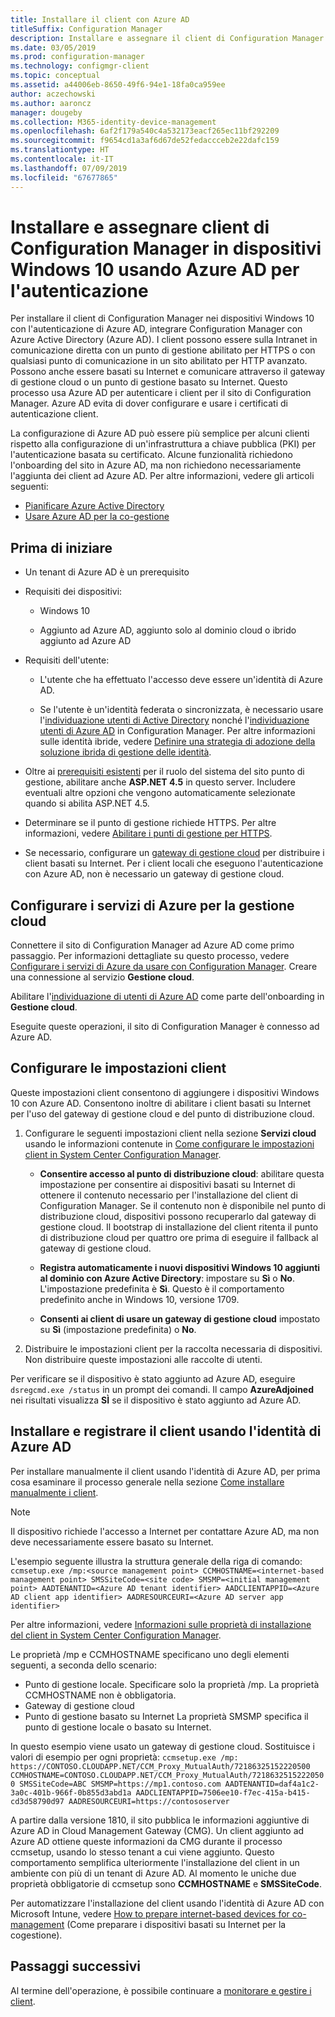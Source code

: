 ```yaml
---
title: Installare il client con Azure AD
titleSuffix: Configuration Manager
description: Installare e assegnare il client di Configuration Manager in dispositivi Windows 10 usando Azure Active Directory per l'autenticazione
ms.date: 03/05/2019
ms.prod: configuration-manager
ms.technology: configmgr-client
ms.topic: conceptual
ms.assetid: a44006eb-8650-49f6-94e1-18fa0ca959ee
author: aczechowski
ms.author: aaroncz
manager: dougeby
ms.collection: M365-identity-device-management
ms.openlocfilehash: 6af2f179a540c4a532173eacf265ec11bf292209
ms.sourcegitcommit: f9654cd1a3af6d67de52fedaccceb2e22dafc159
ms.translationtype: HT
ms.contentlocale: it-IT
ms.lasthandoff: 07/09/2019
ms.locfileid: "67677865"
---
```

# <a name="install-and-assign-configuration-manager-windows-10-clients-using-azure-ad-for-authentication"></a>Installare e assegnare client di Configuration Manager in dispositivi Windows 10 usando Azure AD per l'autenticazione

Per installare il client di Configuration Manager nei dispositivi Windows 10 con l'autenticazione di Azure AD, integrare Configuration Manager con Azure Active Directory (Azure AD). I client possono essere sulla Intranet in comunicazione diretta con un punto di gestione abilitato per HTTPS o con qualsiasi punto di comunicazione in un sito abilitato per HTTP avanzato. Possono anche essere basati su Internet e comunicare attraverso il gateway di gestione cloud o un punto di gestione basato su Internet. Questo processo usa Azure AD per autenticare i client per il sito di Configuration Manager. Azure AD evita di dover configurare e usare i certificati di autenticazione client.

La configurazione di Azure AD può essere più semplice per alcuni clienti rispetto alla configurazione di un'infrastruttura a chiave pubblica (PKI) per l'autenticazione basata su certificato. Alcune funzionalità richiedono l'onboarding del sito in Azure AD, ma non richiedono necessariamente l'aggiunta dei client ad Azure AD.<!-- SCCMDocs issue 1259 --> Per altre informazioni, vedere gli articoli seguenti:
- [Pianificare Azure Active Directory](/sccm/core/plan-design/security/plan-for-security#bkmk_planazuread)
- [Usare Azure AD per la co-gestione](/sccm/comanage/quickstart-hybrid-aad)



## <a name="before-you-begin"></a>Prima di iniziare

- Un tenant di Azure AD è un prerequisito  

- Requisiti dei dispositivi:  

    - Windows 10  

    - Aggiunto ad Azure AD, aggiunto solo al dominio cloud o ibrido aggiunto ad Azure AD  

- Requisiti dell'utente:  

    - L'utente che ha effettuato l'accesso deve essere un'identità di Azure AD.   

    - Se l'utente è un'identità federata o sincronizzata, è necessario usare l'[individuazione utenti di Active Directory](/sccm/core/servers/deploy/configure/about-discovery-methods#bkmk_aboutUser) nonché l'[individuazione utenti di Azure AD](/sccm/core/servers/deploy/configure/about-discovery-methods#azureaddisc) in Configuration Manager. Per altre informazioni sulle identità ibride, vedere [Definire una strategia di adozione della soluzione ibrida di gestione delle identità](/azure/active-directory/active-directory-hybrid-identity-design-considerations-identity-adoption-strategy).<!--497750-->  

- Oltre ai [prerequisiti esistenti](/sccm/core/plan-design/configs/site-and-site-system-prerequisites#bkmk_2012MPpreq) per il ruolo del sistema del sito punto di gestione, abilitare anche **ASP.NET 4.5** in questo server. Includere eventuali altre opzioni che vengono automaticamente selezionate quando si abilita ASP.NET 4.5.  

- Determinare se il punto di gestione richiede HTTPS. Per altre informazioni, vedere [Abilitare i punti di gestione per HTTPS](/sccm/core/clients/manage/cmg/certificates-for-cloud-management-gateway#bkmk_mphttps).  

- Se necessario, configurare un [gateway di gestione cloud](/sccm/core/clients/manage/cmg/plan-cloud-management-gateway) per distribuire i client basati su Internet. Per i client locali che eseguono l'autenticazione con Azure AD, non è necessario un gateway di gestione cloud.  


## <a name="configure-azure-services-for-cloud-management"></a>Configurare i servizi di Azure per la gestione cloud

Connettere il sito di Configuration Manager ad Azure AD come primo passaggio. Per informazioni dettagliate su questo processo, vedere [Configurare i servizi di Azure da usare con Configuration Manager](/sccm/core/servers/deploy/configure/azure-services-wizard). Creare una connessione al servizio **Gestione cloud**.

Abilitare l'[individuazione di utenti di Azure AD](/sccm/core/servers/deploy/configure/configure-discovery-methods#azureaadisc) come parte dell'onboarding in **Gestione cloud**. 

Eseguite queste operazioni, il sito di Configuration Manager è connesso ad Azure AD. 



## <a name="configure-client-settings"></a>Configurare le impostazioni client

Queste impostazioni client consentono di aggiungere i dispositivi Windows 10 con Azure AD. Consentono inoltre di abilitare i client basati su Internet per l'uso del gateway di gestione cloud e del punto di distribuzione cloud.

1. Configurare le seguenti impostazioni client nella sezione **Servizi cloud** usando le informazioni contenute in [Come configurare le impostazioni client in System Center Configuration Manager](/sccm/core/clients/deploy/configure-client-settings).  

    - **Consentire accesso al punto di distribuzione cloud**: abilitare questa impostazione per consentire ai dispositivi basati su Internet di ottenere il contenuto necessario per l'installazione del client di Configuration Manager. Se il contenuto non è disponibile nel punto di distribuzione cloud, dispositivi possono recuperarlo dal gateway di gestione cloud. Il bootstrap di installazione del client ritenta il punto di distribuzione cloud per quattro ore prima di eseguire il fallback al gateway di gestione cloud.<!--495533-->  

    - **Registra automaticamente i nuovi dispositivi Windows 10 aggiunti al dominio con Azure Active Directory**: impostare su **Sì** o **No**. L'impostazione predefinita è **Sì**. Questo è il comportamento predefinito anche in Windows 10, versione 1709.

    - **Consenti ai client di usare un gateway di gestione cloud** impostato su **Sì** (impostazione predefinita) o **No**.  

2. Distribuire le impostazioni client per la raccolta necessaria di dispositivi. Non distribuire queste impostazioni alle raccolte di utenti.

Per verificare se il dispositivo è stato aggiunto ad Azure AD, eseguire `dsregcmd.exe /status` in un prompt dei comandi. Il campo **AzureAdjoined** nei risultati visualizza **SÌ** se il dispositivo è stato aggiunto ad Azure AD.



## <a name="install-and-register-the-client-using-azure-ad-identity"></a>Installare e registrare il client usando l'identità di Azure AD

Per installare manualmente il client usando l'identità di Azure AD, per prima cosa esaminare il processo generale nella sezione [Come installare manualmente i client](/sccm/core/clients/deploy/deploy-clients-to-windows-computers#BKMK_Manual). 

 > [!Note]  
 > Il dispositivo richiede l'accesso a Internet per contattare Azure AD, ma non deve necessariamente essere basato su Internet. 

L'esempio seguente illustra la struttura generale della riga di comando: `ccmsetup.exe /mp:<source management point> CCMHOSTNAME=<internet-based management point> SMSSiteCode=<site code> SMSMP=<initial management point> AADTENANTID=<Azure AD tenant identifier> AADCLIENTAPPID=<Azure AD client app identifier> AADRESOURCEURI=<Azure AD server app identifier>`

Per altre informazioni, vedere [Informazioni sulle proprietà di installazione del client in System Center Configuration Manager](/sccm/core/clients/deploy/about-client-installation-properties).

Le proprietà /mp e CCMHOSTNAME specificano uno degli elementi seguenti, a seconda dello scenario:
- Punto di gestione locale. Specificare solo la proprietà /mp. La proprietà CCMHOSTNAME non è obbligatoria.
- Gateway di gestione cloud
- Punto di gestione basato su Internet La proprietà SMSMP specifica il punto di gestione locale o basato su Internet.

In questo esempio viene usato un gateway di gestione cloud. Sostituisce i valori di esempio per ogni proprietà: `ccmsetup.exe /mp: https://CONTOSO.CLOUDAPP.NET/CCM_Proxy_MutualAuth/72186325152220500 CCMHOSTNAME=CONTOSO.CLOUDAPP.NET/CCM_Proxy_MutualAuth/72186325152220500 SMSSiteCode=ABC SMSMP=https://mp1.contoso.com AADTENANTID=daf4a1c2-3a0c-401b-966f-0b855d3abd1a AADCLIENTAPPID=7506ee10-f7ec-415a-b415-cd3d58790d97 AADRESOURCEURI=https://contososerver`

A partire dalla versione 1810, il sito pubblica le informazioni aggiuntive di Azure AD in Cloud Management Gateway (CMG). Un client aggiunto ad Azure AD ottiene queste informazioni da CMG durante il processo ccmsetup, usando lo stesso tenant a cui viene aggiunto. Questo comportamento semplifica ulteriormente l'installazione del client in un ambiente con più di un tenant di Azure AD. Al momento le uniche due proprietà obbligatorie di ccmsetup sono **CCMHOSTNAME** e **SMSSiteCode**.<!--3607731-->

Per automatizzare l'installazione del client usando l'identità di Azure AD con Microsoft Intune, vedere [How to prepare internet-based devices for co-management](/sccm/comanage/how-to-prepare-win10#install-the-configuration-manager-client) (Come preparare i dispositivi basati su Internet per la cogestione).



## <a name="next-steps"></a>Passaggi successivi

Al termine dell'operazione, è possibile continuare a [monitorare e gestire i client](/sccm/core/clients/manage/monitor-clients).
